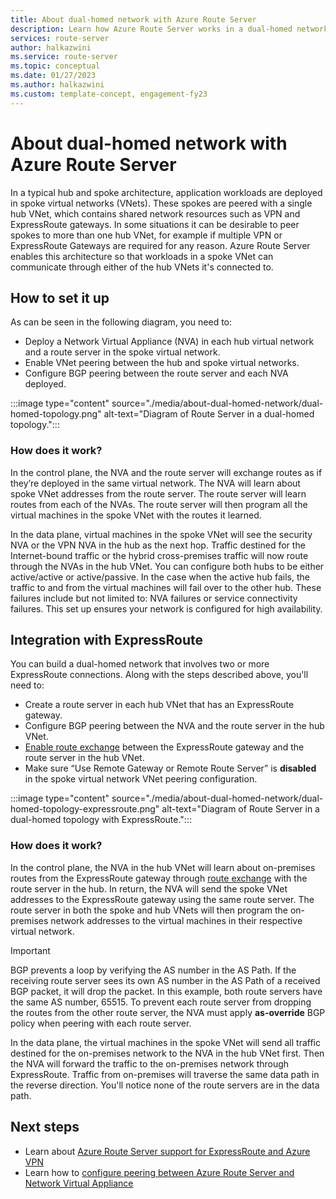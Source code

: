 ```yaml
---
title: About dual-homed network with Azure Route Server
description: Learn how Azure Route Server works in a dual-homed network.
services: route-server
author: halkazwini
ms.service: route-server
ms.topic: conceptual
ms.date: 01/27/2023
ms.author: halkazwini
ms.custom: template-concept, engagement-fy23
---
```


# About dual-homed network with Azure Route Server

In a typical hub and spoke architecture, application workloads are deployed in spoke virtual networks (VNets). These spokes are peered with a single hub VNet, which contains shared network resources such as VPN and ExpressRoute gateways. In some situations it can be desirable to peer spokes to more than one hub VNet, for example if multiple VPN or ExpressRoute Gateways are required for any reason. Azure Route Server enables this architecture so that workloads in a spoke VNet can communicate through either of the hub VNets it's connected to.

## How to set it up

As can be seen in the following diagram, you need to:

* Deploy a Network Virtual Appliance (NVA) in each hub virtual network and a route server in the spoke virtual network.
* Enable VNet peering between the hub and spoke virtual networks.
* Configure BGP peering between the route server and each NVA deployed.

:::image type="content" source="./media/about-dual-homed-network/dual-homed-topology.png" alt-text="Diagram of Route Server in a dual-homed topology.":::

### How does it work?

In the control plane, the NVA and the route server will exchange routes as if they’re deployed in the same virtual network. The NVA will learn about spoke VNet addresses from the route server. The route server will learn routes from each of the NVAs. The route server will then program all the virtual machines in the spoke VNet with the routes it learned. 

In the data plane, virtual machines in the spoke VNet will see the security NVA or the VPN NVA in the hub as the next hop. Traffic destined for the Internet-bound traffic or the hybrid cross-premises traffic will now route through the NVAs in the hub VNet. You can configure both hubs to be either active/active or active/passive. In the case when the active hub fails, the traffic to and from the virtual machines will fail over to the other hub. These failures include but not limited to: NVA failures or service connectivity failures. This set up ensures your network is configured for high availability.

## Integration with ExpressRoute

You can build a dual-homed network that involves two or more ExpressRoute connections. Along with the steps described above, you'll need to:

* Create a route server in each hub VNet that has an ExpressRoute gateway.
* Configure BGP peering between the NVA and the route server in the hub VNet.
* [Enable route exchange](quickstart-configure-route-server-portal.md#configure-route-exchange) between the ExpressRoute gateway and the route server in the hub VNet.
* Make sure “Use Remote Gateway or Remote Route Server” is **disabled** in the spoke virtual network VNet peering configuration.

:::image type="content" source="./media/about-dual-homed-network/dual-homed-topology-expressroute.png" alt-text="Diagram of Route Server in a dual-homed topology with ExpressRoute.":::

### How does it work?

In the control plane, the NVA in the hub VNet will learn about on-premises routes from the ExpressRoute gateway through [route exchange](quickstart-configure-route-server-portal.md#configure-route-exchange) with the route server in the hub. In return, the NVA will send the spoke VNet addresses to the ExpressRoute gateway using the same route server. The route server in both the spoke and hub VNets will then program the on-premises network addresses to the virtual machines in their respective virtual network.

> [!IMPORTANT]
> BGP prevents a loop by verifying the AS number in the AS Path. If the receiving route server sees its own AS number in the AS Path of a received BGP packet, it will drop the packet. In this example, both route servers have the same AS number, 65515. To prevent each route server from dropping the routes from the other route server, the NVA must apply **as-override** BGP policy when peering with each route server. 
>

In the data plane, the virtual machines in the spoke VNet will send all traffic destined for the on-premises network to the NVA in the hub VNet first. Then the NVA will forward the traffic to the on-premises network through ExpressRoute. Traffic from on-premises will traverse the same data path in the reverse direction. You'll notice none of the route servers are in the data path.

## Next steps

* Learn about [Azure Route Server support for ExpressRoute and Azure VPN](expressroute-vpn-support.md)
* Learn how to [configure peering between Azure Route Server and Network Virtual Appliance](tutorial-configure-route-server-with-quagga.md)

